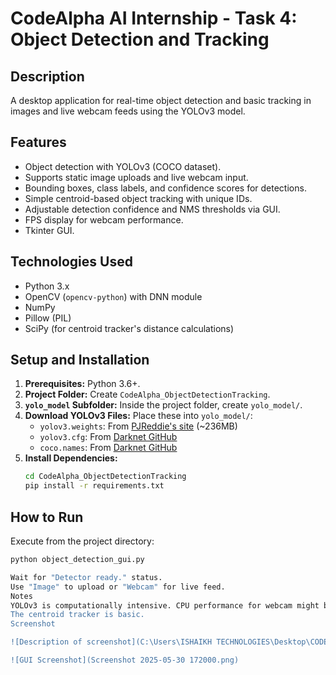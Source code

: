 # CodeAlpha AI Internship - Task 4: Object Detection and Tracking

## Description
A desktop application for real-time object detection and basic tracking in images and live webcam feeds using the YOLOv3 model.

## Features
-   Object detection with YOLOv3 (COCO dataset).
-   Supports static image uploads and live webcam input.
-   Bounding boxes, class labels, and confidence scores for detections.
-   Simple centroid-based object tracking with unique IDs.
-   Adjustable detection confidence and NMS thresholds via GUI.
-   FPS display for webcam performance.
-   Tkinter GUI.

## Technologies Used
-   Python 3.x
-   OpenCV (`opencv-python`) with DNN module
-   NumPy
-   Pillow (PIL)
-   SciPy (for centroid tracker's distance calculations)

## Setup and Installation
1.  **Prerequisites:** Python 3.6+.
2.  **Project Folder:** Create `CodeAlpha_ObjectDetectionTracking`.
3.  **`yolo_model` Subfolder:** Inside the project folder, create `yolo_model/`.
4.  **Download YOLOv3 Files:** Place these into `yolo_model/`:
    *   `yolov3.weights`: From [PJReddie's site](https://pjreddie.com/media/files/yolov3.weights) (~236MB)
    *   `yolov3.cfg`: From [Darknet GitHub](https://github.com/pjreddie/darknet/blob/master/cfg/yolov3.cfg)
    *   `coco.names`: From [Darknet GitHub](https://github.com/pjreddie/darknet/blob/master/data/coco.names)
5.  **Install Dependencies:**
    ```bash
    cd CodeAlpha_ObjectDetectionTracking
    pip install -r requirements.txt
    ```

## How to Run
Execute from the project directory:
```bash
python object_detection_gui.py

Wait for "Detector ready." status.
Use "Image" to upload or "Webcam" for live feed.
Notes
YOLOv3 is computationally intensive. CPU performance for webcam might be low. For GPU acceleration (NVIDIA), you'll need OpenCV built with CUDA support and uncomment relevant lines in object_detection_logic.py.
The centroid tracker is basic.
Screenshot

![Description of screenshot](C:\Users\ISHAIKH TECHNOLOGIES\Desktop\CODE ALPHA  TASKS\CodeAlpha_ObjectDetectTracking\Screenshot 2025-05-30 172000.png)

![GUI Screenshot](Screenshot 2025-05-30 172000.png)